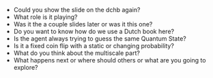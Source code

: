 - Could you show the slide on the dchb again?
- What role is it playing?
- Was it the a couple slides later or was it this one?
- Do you want to know how do we use a Dutch book here?
- Is the agent always trying to guess the same Quantum State?
- Is it a fixed coin flip with a static or changing probability?
- What do you think about the multiscale part?
- What happens next or where should others or what are you going to explore?
